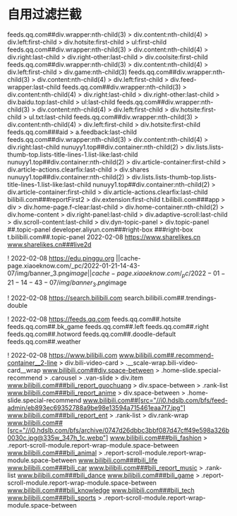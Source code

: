 # 自用过滤拦截






feeds.qq.com##div.wrapper:nth-child(3) > div.content:nth-child(4) > div.left:first-child > div.hotsite:first-child > ul:first-child
feeds.qq.com##div.wrapper:nth-child(3) > div.content:nth-child(4) > div.right:last-child > div.right-other:last-child > div.coolsite:first-child
feeds.qq.com##div.wrapper:nth-child(3) > div.content:nth-child(4) > div.left:first-child > div.game:nth-child(3)
feeds.qq.com##div.wrapper:nth-child(3) > div.content:nth-child(4) > div.left:first-child > div.feed-wrapper:last-child
feeds.qq.com##div.wrapper:nth-child(3) > div.content:nth-child(4) > div.right:last-child > div.right-other:last-child > div.baidu.top:last-child > ul:last-child
feeds.qq.com##div.wrapper:nth-child(3) > div.content:nth-child(4) > div.left:first-child > div.hotsite:first-child > ul.txt:last-child
feeds.qq.com##div.wrapper:nth-child(3) > div.content:nth-child(4) > div.left:first-child > div.hotsite:first-child
feeds.qq.com###aid > a.feedback:last-child
feeds.qq.com##div.wrapper:nth-child(3) > div.content:nth-child(4) > div.right:last-child
nunuyy1.top##div.container:nth-child(2) > div.lists.lists-thumb-top.lists-title-lines-1.list-like:last-child
nunuyy1.top##div.container:nth-child(2) > div.article-container:first-child > div.article-actions.clearfix:last-child > div.shares
nunuyy1.top##div.container:nth-child(2) > div.lists.lists-thumb-top.lists-title-lines-1.list-like:last-child
nunuyy1.top##div.container:nth-child(2) > div.article-container:first-child > div.article-actions.clearfix:last-child
bilibili.com###reportFirst2 > div.extension:first-child
t.bilibili.com###app > div > div.home-page.f-clear:last-child > div.home-container:nth-child(2) > div.home-content > div.right-panel:last-child > div.adaptive-scroll:last-child > div.scroll-content:last-child > div.dyn-topic-panel > div.topic-panel
##.topic-panel
developer.aliyun.com###right-box
###right-box
t.bilibili.com##.topic-panel
2022-02-08 https://www.sharelikes.cn
www.sharelikes.cn###live2d

! 2022-02-08 https://edu.pinggu.org
||cache-page.xiaoeknow.com/_pc/2022-01-21-14-43-07/img/banner_3.png$image
||cache-page.xiaoeknow.com/_pc/2022-01-21-14-43-07/img/banner_3.png$image

! 2022-02-08 https://search.bilibili.com
search.bilibili.com##.trendings-double

! 2022-02-08 https://feeds.qq.com
feeds.qq.com##.hotsite
feeds.qq.com##.bk_game
feeds.qq.com##.left
feeds.qq.com##.right
feeds.qq.com##.hotword
feeds.qq.com##.doodle-default
feeds.qq.com##.weather

! 2022-02-08 https://www.bilibili.com
www.bilibili.com##.recommend-container__2-line > div.bili-video-card > .__scale-wrap.bili-video-card__wrap
www.bilibili.com##div.space-between > .home-slide.special-recommend > .carousel > .van-slide > div.item
www.bilibili.com###bili_report_guochuang > div.space-between > .rank-list
www.bilibili.com###bili_report_anime > div.space-between > .home-slide.special-recommend
www.bilibili.com##[src="//i0.hdslb.com/bfs/feed-admin/eb893ec69352788a9be98e13594a715461eaa7f7.jpg"]
www.bilibili.com###bili_report_ent > .rank-list > div.rank-wrap
www.bilibili.com##[src="//i0.hdslb.com/bfs/archive/0747d26dbbc3bbf087d47cff49e598a326b0030c.jpg@335w_347h_1c.webp"]
www.bilibili.com###bili_fashion > .report-scroll-module.report-wrap-module.space-between
www.bilibili.com###bili_animal > .report-scroll-module.report-wrap-module.space-between
www.bilibili.com###bili_life
www.bilibili.com###bili_car
www.bilibili.com###bili_report_music > .rank-list
www.bilibili.com###bili_dance
www.bilibili.com###bili_game > .report-scroll-module.report-wrap-module.space-between
www.bilibili.com###bili_knowledge
www.bilibili.com###bili_tech
www.bilibili.com###bili_sports > .report-scroll-module.report-wrap-module.space-between
